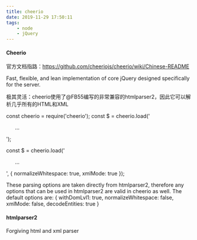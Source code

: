 ```yaml
---
title: cheerio
date: 2019-11-29 17:50:11
tags:
    - node
    - jQuery
---
```


#### Cheerio
官方文档指路：https://github.com/cheeriojs/cheerio/wiki/Chinese-README

Fast, flexible, and lean implementation of core jQuery designed specifically for the server.

极其灵活：cheerio使用了@FB55编写的非常兼容的htmlparser2，因此它可以解析几乎所有的HTML和XML


const cheerio = require('cheerio');
const $ = cheerio.load('<ul id="fruits">...</ul>');


const $ = cheerio.load('<ul id="fruits">...</ul>', {
    normalizeWhitespace: true,
    xmlMode: true
});


These parsing options are taken directly from htmlparser2, therefore any options that can be used in htmlparser2 are valid in cheerio as well. The default options are:
{
    withDomLvl1: true,
    normalizeWhitespace: false,
    xmlMode: false,
    decodeEntities: true
}


#### htmlparser2
Forgiving html and xml parser
